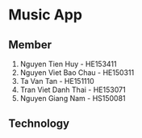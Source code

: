 # Music App

## Member
1. Nguyen Tien Huy - 	HE153411
2. Nguyen Viet Bao Chau - HE150311 
3. Ta Van Tan - HE151110 
4. Tran Viet Danh Thai - HE153071 
5. Nguyen Giang Nam - HS150081 

## Technology
